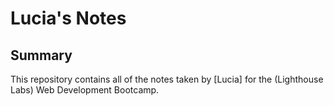 # Lucia's Notes
## Summary 

This repository contains all of the notes taken by [Lucia] for the (Lighthouse Labs) Web Development Bootcamp.